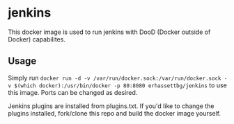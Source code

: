 # jenkins
This docker image is used to run jenkins with DooD (Docker outside of Docker) capabilites.

## Usage
Simply run
`docker run -d -v /var/run/docker.sock:/var/run/docker.sock -v $(which docker):/usr/bin/docker -p 80:8080 erhassettbg/jenkins`
to use this image.
Ports can be changed as desired.

Jenkins plugins are installed from plugins.txt. If you'd like to change the plugins installed, fork/clone this repo and build the docker image yourself.
